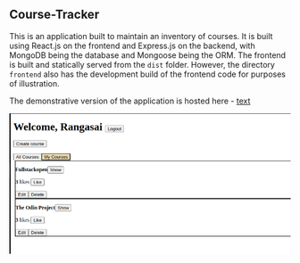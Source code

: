 ## Course-Tracker
This is an application built to maintain an inventory of courses. It is built using React.js on the frontend and Express.js on the backend, with MongoDB being the database and Mongoose being the ORM. The frontend is built and statically served from the `dist` folder. However, the directory `frontend` also has the development build of the frontend code for purposes of illustration.

The demonstrative version of the application is hosted here - [text](https://course-tracker-mw6v.onrender.com/)

![Working version of the app](image.png)
